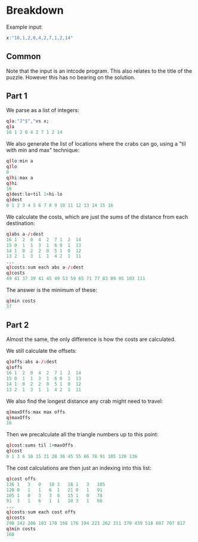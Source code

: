 # Breakdown
Example input:
```q
x:"16,1,2,0,4,2,7,1,2,14"
```

## Common
Note that the input is an intcode program. This also relates to the title of the puzzle. However
this has no bearing on the solution.

## Part 1
We parse as a list of integers:
```q
q)a:"J"$","vs x;
q)a
16 1 2 0 4 2 7 1 2 14
```
We also generate the list of locations where the crabs can go, using a "til with min and max"
technique:
```q
q)lo:min a
q)lo
0
q)hi:max a
q)hi
16
q)dest:lo+til 1+hi-lo
q)dest
0 1 2 3 4 5 6 7 8 9 10 11 12 13 14 15 16
```
We calculate the costs, which are just the sums of the distance from each destination:
```q
q)abs a-/:dest
16 1  2  0  4  2  7 1  2  14
15 0  1  1  3  1  6 0  1  13
14 1  0  2  2  0  5 1  0  12
13 2  1  3  1  1  4 2  1  11
...
q)costs:sum each abs a-/:dest
q)costs
49 41 37 39 41 45 49 53 59 65 71 77 83 89 95 103 111
```
The answer is the minimum of these:
```q
q)min costs
37
```

## Part 2
Almost the same, the only difference is how the costs are calculated.

We still calculate the offsets:
```q
q)offs:abs a-/:dest
q)offs
16 1  2  0  4  2  7 1  2  14
15 0  1  1  3  1  6 0  1  13
14 1  0  2  2  0  5 1  0  12
13 2  1  3  1  1  4 2  1  11
```
We also find the longest distance any crab might need to travel:
```q
q)maxOffs:max max offs
q)maxOffs
16
```
Then we precalculate all the triangle numbers up to this point:
```q
q)cost:sums til 1+maxOffs
q)cost
0 1 3 6 10 15 21 28 36 45 55 66 78 91 105 120 136
```
The cost calculations are then just an indexing into this list:
```q
q)cost offs
136 1   3   0   10 3   28 1   3   105
120 0   1   1   6  1   21 0   1   91
105 1   0   3   3  0   15 1   0   78
91  3   1   6   1  1   10 3   1   66
...
q)costs:sum each cost offs
q)costs
290 242 206 183 170 168 176 194 223 262 311 370 439 518 607 707 817
q)min costs
168
```
